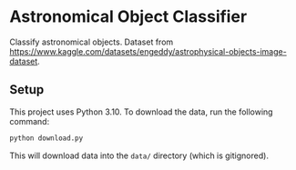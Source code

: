 # Astronomical Object Classifier

Classify astronomical objects. Dataset from https://www.kaggle.com/datasets/engeddy/astrophysical-objects-image-dataset.

## Setup

This project uses Python 3.10. To download the data, run the following command:
```bash
python download.py
```
This will download data into the `data/` directory (which is gitignored).
